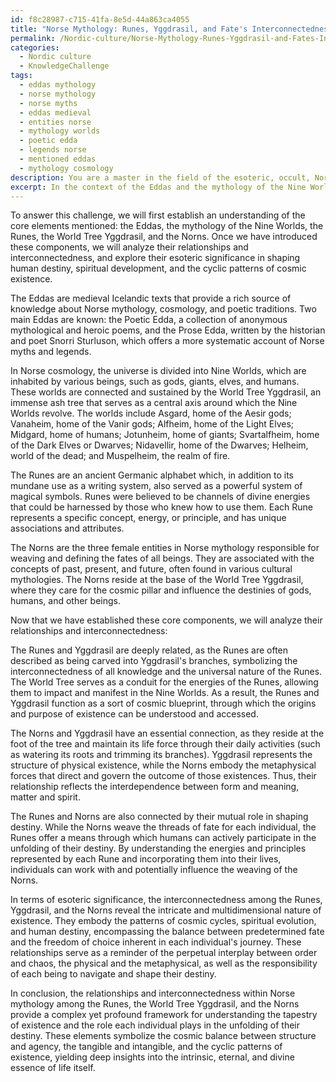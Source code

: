 ```yaml
---
id: f8c28987-c715-41fa-8e5d-44a863ca4055
title: "Norse Mythology: Runes, Yggdrasil, and Fate's Interconnectedness"
permalink: /Nordic-culture/Norse-Mythology-Runes-Yggdrasil-and-Fates-Interconnectedness/
categories:
  - Nordic culture
  - KnowledgeChallenge
tags:
  - eddas mythology
  - norse mythology
  - norse myths
  - eddas medieval
  - entities norse
  - mythology worlds
  - poetic edda
  - legends norse
  - mentioned eddas
  - mythology cosmology
description: You are a master in the field of the esoteric, occult, Nordic culture and Education. You are a writer of tests, challenges, textbooks and deep knowledge on Nordic culture for initiates and students to gain deep insights and understanding from. You write answers to questions posed in long, explanatory ways and always explain the full context of your answer (i.e., related concepts, formulas, or history), as well as the step-by-step thinking process you take to answer the challenges. Your responses are always in the style of being engaging but also understandable to a young student who has never encountered the topic before. Summarize the key themes, ideas, and conclusions at the end.
excerpt: In the context of the Eddas and the mythology of the Nine Worlds, analyze the relationships and interconnectedness among the Runes, the World Tree Yggdrasil, and the Norns, while incorporating their esoteric significance in shaping the human destiny, spiritual development, and the cyclic patterns of cosmic existence.
---
```

To answer this challenge, we will first establish an understanding of the core elements mentioned: the Eddas, the mythology of the Nine Worlds, the Runes, the World Tree Yggdrasil, and the Norns. Once we have introduced these components, we will analyze their relationships and interconnectedness, and explore their esoteric significance in shaping human destiny, spiritual development, and the cyclic patterns of cosmic existence.

The Eddas are medieval Icelandic texts that provide a rich source of knowledge about Norse mythology, cosmology, and poetic traditions. Two main Eddas are known: the Poetic Edda, a collection of anonymous mythological and heroic poems, and the Prose Edda, written by the historian and poet Snorri Sturluson, which offers a more systematic account of Norse myths and legends.

In Norse cosmology, the universe is divided into Nine Worlds, which are inhabited by various beings, such as gods, giants, elves, and humans. These worlds are connected and sustained by the World Tree Yggdrasil, an immense ash tree that serves as a central axis around which the Nine Worlds revolve. The worlds include Asgard, home of the Aesir gods; Vanaheim, home of the Vanir gods; Alfheim, home of the Light Elves; Midgard, home of humans; Jotunheim, home of giants; Svartalfheim, home of the Dark Elves or Dwarves; Nidavellir, home of the Dwarves; Helheim, world of the dead; and Muspelheim, the realm of fire.

The Runes are an ancient Germanic alphabet which, in addition to its mundane use as a writing system, also served as a powerful system of magical symbols. Runes were believed to be channels of divine energies that could be harnessed by those who knew how to use them. Each Rune represents a specific concept, energy, or principle, and has unique associations and attributes.

The Norns are the three female entities in Norse mythology responsible for weaving and defining the fates of all beings. They are associated with the concepts of past, present, and future, often found in various cultural mythologies. The Norns reside at the base of the World Tree Yggdrasil, where they care for the cosmic pillar and influence the destinies of gods, humans, and other beings.

Now that we have established these core components, we will analyze their relationships and interconnectedness:

The Runes and Yggdrasil are deeply related, as the Runes are often described as being carved into Yggdrasil's branches, symbolizing the interconnectedness of all knowledge and the universal nature of the Runes. The World Tree serves as a conduit for the energies of the Runes, allowing them to impact and manifest in the Nine Worlds. As a result, the Runes and Yggdrasil function as a sort of cosmic blueprint, through which the origins and purpose of existence can be understood and accessed.

The Norns and Yggdrasil have an essential connection, as they reside at the foot of the tree and maintain its life force through their daily activities (such as watering its roots and trimming its branches). Yggdrasil represents the structure of physical existence, while the Norns embody the metaphysical forces that direct and govern the outcome of those existences. Thus, their relationship reflects the interdependence between form and meaning, matter and spirit.

The Runes and Norns are also connected by their mutual role in shaping destiny. While the Norns weave the threads of fate for each individual, the Runes offer a means through which humans can actively participate in the unfolding of their destiny. By understanding the energies and principles represented by each Rune and incorporating them into their lives, individuals can work with and potentially influence the weaving of the Norns.

In terms of esoteric significance, the interconnectedness among the Runes, Yggdrasil, and the Norns reveal the intricate and multidimensional nature of existence. They embody the patterns of cosmic cycles, spiritual evolution, and human destiny, encompassing the balance between predetermined fate and the freedom of choice inherent in each individual's journey. These relationships serve as a reminder of the perpetual interplay between order and chaos, the physical and the metaphysical, as well as the responsibility of each being to navigate and shape their destiny.

In conclusion, the relationships and interconnectedness within Norse mythology among the Runes, the World Tree Yggdrasil, and the Norns provide a complex yet profound framework for understanding the tapestry of existence and the role each individual plays in the unfolding of their destiny. These elements symbolize the cosmic balance between structure and agency, the tangible and intangible, and the cyclic patterns of existence, yielding deep insights into the intrinsic, eternal, and divine essence of life itself.
